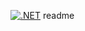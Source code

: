 [![.NET](https://github.com/nantonov/IVCRM/actions/workflows/dotnet.yml/badge.svg?branch=feature%2Fimplement-unit-tests)](https://github.com/nantonov/IVCRM/actions/workflows/dotnet.yml)
readme